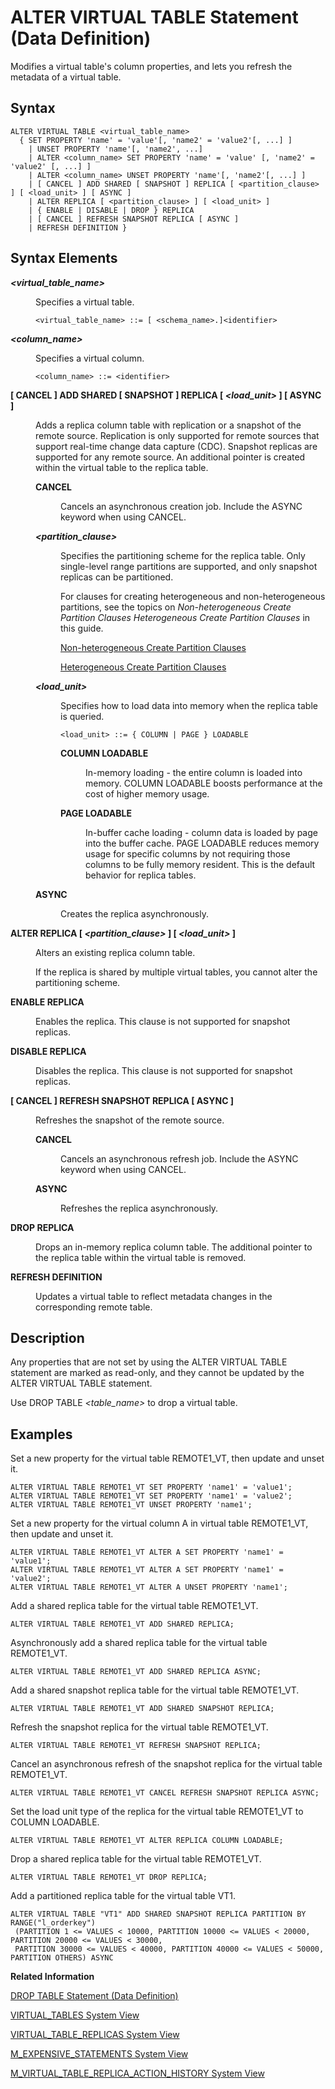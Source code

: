 <!-- loio51826981a2d24e7aa872f4278220b579 -->

# ALTER VIRTUAL TABLE Statement \(Data Definition\)

Modifies a virtual table's column properties, and lets you refresh the metadata of a virtual table.



## Syntax

```
ALTER VIRTUAL TABLE <virtual_table_name>
  { SET PROPERTY 'name' = 'value'[, 'name2' = 'value2'[, ...] ]
    | UNSET PROPERTY 'name'[, 'name2', ...]
    | ALTER <column_name> SET PROPERTY 'name' = 'value' [, 'name2' = 'value2' [, ...] ]
    | ALTER <column_name> UNSET PROPERTY 'name'[, 'name2'[, ...] ]
    | [ CANCEL ] ADD SHARED [ SNAPSHOT ] REPLICA [ <partition_clause> ] [ <load_unit> ] [ ASYNC ]
    | ALTER REPLICA [ <partition_clause> ] [ <load_unit> ]
    | { ENABLE | DISABLE | DROP } REPLICA
    | [ CANCEL ] REFRESH SNAPSHOT REPLICA [ ASYNC ]
    | REFRESH DEFINITION }
```



## Syntax Elements


<dl>
<dt><b>

*<virtual\_table\_name\>*

</b></dt>
<dd>

Specifies a virtual table.

```
<virtual_table_name> ::= [ <schema_name>.]<identifier>
```



</dd><dt><b>

*<column\_name\>*

</b></dt>
<dd>

Specifies a virtual column.

```
<column_name> ::= <identifier>
```



</dd><dt><b>

\[ CANCEL \] ADD SHARED \[ SNAPSHOT \] REPLICA \[ *<load\_unit\>* \] \[ ASYNC \]

</b></dt>
<dd>

Adds a replica column table with replication or a snapshot of the remote source. Replication is only supported for remote sources that support real-time change data capture \(CDC\). Snapshot replicas are supported for any remote source. An additional pointer is created within the virtual table to the replica table.


<dl>
<dt><b>

CANCEL

</b></dt>
<dd>

Cancels an asynchronous creation job. Include the ASYNC keyword when using CANCEL.



</dd><dt><b>

*<partition\_clause\>*

</b></dt>
<dd>

Specifies the partitioning scheme for the replica table. Only single-level range partitions are supported, and only snapshot replicas can be partitioned.

For clauses for creating heterogeneous and non-heterogeneous partitions, see the topics on *Non-heterogeneous Create Partition Clauses* *Heterogeneous Create Partition Clauses* in this guide.

 [Non-heterogeneous Create Partition Clauses](non-heterogeneous-create-partition-clauses-ca6a99b.md)

 [Heterogeneous Create Partition Clauses](heterogeneous-create-partition-clauses-d496e58.md)



</dd><dt><b>

*<load\_unit\>*

</b></dt>
<dd>

Specifies how to load data into memory when the replica table is queried.

```
<load_unit> ::= { COLUMN | PAGE } LOADABLE
```


<dl>
<dt><b>

COLUMN LOADABLE

</b></dt>
<dd>

In-memory loading - the entire column is loaded into memory. COLUMN LOADABLE boosts performance at the cost of higher memory usage.



</dd><dt><b>

PAGE LOADABLE

</b></dt>
<dd>

In-buffer cache loading - column data is loaded by page into the buffer cache. PAGE LOADABLE reduces memory usage for specific columns by not requiring those columns to be fully memory resident. This is the default behavior for replica tables.



</dd>
</dl>



</dd><dt><b>

ASYNC

</b></dt>
<dd>

Creates the replica asynchronously.



</dd>
</dl>



</dd><dt><b>

ALTER REPLICA \[ *<partition\_clause\>* \] \[ *<load\_unit\>* \]

</b></dt>
<dd>

Alters an existing replica column table.

If the replica is shared by multiple virtual tables, you cannot alter the partitioning scheme.



</dd><dt><b>

ENABLE REPLICA

</b></dt>
<dd>

Enables the replica. This clause is not supported for snapshot replicas.



</dd><dt><b>

DISABLE REPLICA

</b></dt>
<dd>

Disables the replica. This clause is not supported for snapshot replicas.



</dd><dt><b>

\[ CANCEL \] REFRESH SNAPSHOT REPLICA \[ ASYNC \]

</b></dt>
<dd>

Refreshes the snapshot of the remote source.


<dl>
<dt><b>

CANCEL

</b></dt>
<dd>

Cancels an asynchronous refresh job. Include the ASYNC keyword when using CANCEL.



</dd><dt><b>

ASYNC

</b></dt>
<dd>

Refreshes the replica asynchronously.



</dd>
</dl>



</dd><dt><b>

DROP REPLICA

</b></dt>
<dd>

Drops an in-memory replica column table. The additional pointer to the replica table within the virtual table is removed.



</dd><dt><b>

REFRESH DEFINITION

</b></dt>
<dd>

Updates a virtual table to reflect metadata changes in the corresponding remote table.



</dd>
</dl>



## Description

Any properties that are not set by using the ALTER VIRTUAL TABLE statement are marked as read-only, and they cannot be updated by the ALTER VIRTUAL TABLE statement.

Use DROP TABLE *<table\_name\>* to drop a virtual table.



## Examples

Set a new property for the virtual table REMOTE1\_VT, then update and unset it.

```
ALTER VIRTUAL TABLE REMOTE1_VT SET PROPERTY 'name1' = 'value1';
ALTER VIRTUAL TABLE REMOTE1_VT SET PROPERTY 'name1' = 'value2';
ALTER VIRTUAL TABLE REMOTE1_VT UNSET PROPERTY 'name1';
```

Set a new property for the virtual column A in virtual table REMOTE1\_VT, then update and unset it.

```
ALTER VIRTUAL TABLE REMOTE1_VT ALTER A SET PROPERTY 'name1' = 'value1';
ALTER VIRTUAL TABLE REMOTE1_VT ALTER A SET PROPERTY 'name1' = 'value2';
ALTER VIRTUAL TABLE REMOTE1_VT ALTER A UNSET PROPERTY 'name1';
```

Add a shared replica table for the virtual table REMOTE1\_VT.

```
ALTER VIRTUAL TABLE REMOTE1_VT ADD SHARED REPLICA;
```

Asynchronously add a shared replica table for the virtual table REMOTE1\_VT.

```
ALTER VIRTUAL TABLE REMOTE1_VT ADD SHARED REPLICA ASYNC;
```

Add a shared snapshot replica table for the virtual table REMOTE1\_VT.

```
ALTER VIRTUAL TABLE REMOTE1_VT ADD SHARED SNAPSHOT REPLICA;
```

Refresh the snapshot replica for the virtual table REMOTE1\_VT.

```
ALTER VIRTUAL TABLE REMOTE1_VT REFRESH SNAPSHOT REPLICA;
```

Cancel an asynchronous refresh of the snapshot replica for the virtual table REMOTE1\_VT.

```
ALTER VIRTUAL TABLE REMOTE1_VT CANCEL REFRESH SNAPSHOT REPLICA ASYNC;
```

Set the load unit type of the replica for the virtual table REMOTE1\_VT to COLUMN LOADABLE.

```
ALTER VIRTUAL TABLE REMOTE1_VT ALTER REPLICA COLUMN LOADABLE;
```

Drop a shared replica table for the virtual table REMOTE1\_VT.

```
ALTER VIRTUAL TABLE REMOTE1_VT DROP REPLICA;
```

Add a partitioned replica table for the virtual table VT1.

```
ALTER VIRTUAL TABLE "VT1" ADD SHARED SNAPSHOT REPLICA PARTITION BY RANGE("l_orderkey")
 (PARTITION 1 <= VALUES < 10000, PARTITION 10000 <= VALUES < 20000, PARTITION 20000 <= VALUES < 30000, 
 PARTITION 30000 <= VALUES < 40000, PARTITION 40000 <= VALUES < 50000, PARTITION OTHERS) ASYNC
```

**Related Information**  


[DROP TABLE Statement \(Data Definition\)](drop-table-statement-data-definition-20d7fd2.md "Removes a physical or virtual table from the database.")

[VIRTUAL\_TABLES System View](../../020-System-Views-Reference/021-System-Views/virtual-tables-system-view-21031a8.md "Provides information about virtual tables.")

[VIRTUAL\_TABLE\_REPLICAS System View](../../020-System-Views-Reference/021-System-Views/virtual-table-replicas-system-view-ce3d19f.md "Provides information on the relationships between virtual tables and replica tables.")

[M\_EXPENSIVE\_STATEMENTS System View](../../020-System-Views-Reference/022-Monitoring-Views/m-expensive-statements-system-view-20af736.md "Provides all statements with a duration longer than a specified threshold.")

[M\_VIRTUAL\_TABLE\_REPLICA\_ACTION\_HISTORY System View](../../020-System-Views-Reference/022-Monitoring-Views/m-virtual-table-replica-action-history-system-view-855d7b6.md "Provides replica action information.")

